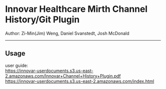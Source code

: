 # Innovar Healthcare Mirth Channel History/Git Plugin

Author: Zi-Min(Jim) Weng, Daniel Svanstedt, Josh McDonald

---
## Usage
user guide:<br />
https://innovar-userdocuments.s3.us-east-2.amazonaws.com/Innovar+Channel+History+Plugin.pdf <br />
https://innovar-userdocuments.s3.us-east-2.amazonaws.com/index.html




